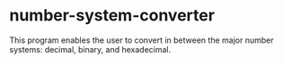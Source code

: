 # number-system-converter

This program enables the user to convert in between the major number systems: decimal, binary, and hexadecimal.
